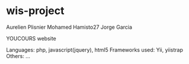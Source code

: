 wis-project
===========
Aurelien Plisnier
Mohamed Hamisto27
Jorge Garcia

YOUCOURS website

Languages: php, javascript(jquery), html5
Frameworks used: Yii, yiistrap
Others: ...
